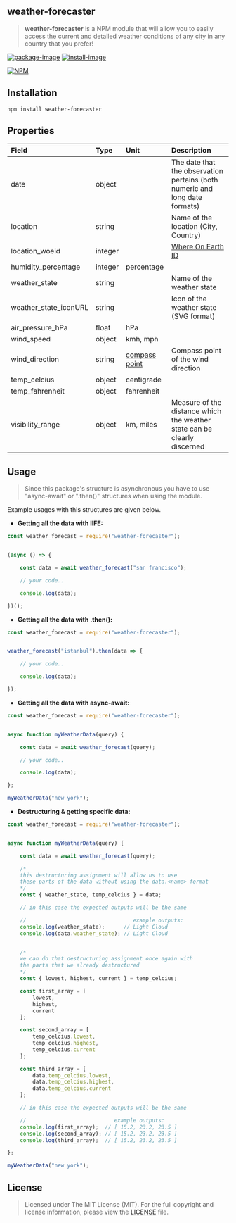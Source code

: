 ## weather-forecaster

> **weather-forecaster** is a NPM module that will allow you to easily access the current and detailed weather conditions of any city in any country that you prefer!

[![package-image]][package-url]  [![install-image]][install-url]

[![NPM][npm-image]][npm-url]

## Installation
```batch
npm install weather-forecaster
```
## Properties

| Field | Type | Unit | Description |
|:--------|:-------|:-----------|:-------|
| date | object | | The date that the observation pertains (both numeric and long date formats) |
| location | string | | Name of the location (City, Country)|
| location_woeid | integer | | [Where On Earth ID](https://en.wikipedia.org/wiki/WOEID) |
| humidity_percentage | integer | percentage | |
| weather_state | string | | Name of the weather state |
| weather_state_iconURL | string | | Icon of the weather state (SVG format) |
| air_pressure_hPa | float | hPa | |
| wind_speed | object | kmh, mph | |
| wind_direction | string | [compass point](https://en.wikipedia.org/wiki/Points_of_the_compass#Compass_points) | Compass point of the wind direction |
| temp_celcius | object | centigrade | |
| temp_fahrenheit | object | fahrenheit | |
| visibility_range | object | km, miles | Measure of the distance which the weather state can be clearly discerned |

## Usage
  
> Since this package's structure is asynchronous you have to use "async-await" or ".then()" structures when using the module.

Example usages with this structures are given below.

- **Getting all the data with IIFE:**
```js
const weather_forecast = require("weather-forecaster");


(async () => {

    const data = await weather_forecast("san francisco");

    // your code..

    console.log(data);

})();
```

- **Getting all the data with .then():**
```js
const weather_forecast = require("weather-forecaster");


weather_forecast("istanbul").then(data => {

    // your code..

    console.log(data);

});
```

- **Getting all the data with async-await:**
```js
const weather_forecast = require("weather-forecaster");


async function myWeatherData(query) {

    const data = await weather_forecast(query);

    // your code..

    console.log(data);

};

myWeatherData("new york");
```

- **Destructuring & getting specific data:**
```js
const weather_forecast = require("weather-forecaster");


async function myWeatherData(query) {

    const data = await weather_forecast(query);

    /*
    this destructuring assignment will allow us to use 
    these parts of the data without using the data.<name> format
    */
    const { weather_state, temp_celcius } = data;

    // in this case the expected outputs will be the same

    //                                  example outputs:
    console.log(weather_state);      // Light Cloud
    console.log(data.weather_state); // Light Cloud


    /*
    we can do that destructuring assignment once again with
    the parts that we already destructured
    */
    const { lowest, highest, current } = temp_celcius;

    const first_array = [
        lowest,
        highest,
        current
    ];

    const second_array = [
        temp_celcius.lowest,
        temp_celcius.highest,
        temp_celcius.current
    ];

    const third_array = [
        data.temp_celcius.lowest,
        data.temp_celcius.highest,
        data.temp_celcius.current
    ];

    // in this case the expected outputs will be the same

    //                            example outputs:
    console.log(first_array);  // [ 15.2, 23.2, 23.5 ]
    console.log(second_array); // [ 15.2, 23.2, 23.5 ]
    console.log(third_array);  // [ 15.2, 23.2, 23.5 ]

};

myWeatherData("new york");
```

## License

> Licensed under The MIT License (MIT). 
> For the full copyright and license information,
> please view the [LICENSE](https://github.com/berkayfazlioglu/weather-forecaster/blob/master/LICENSE) file.

[package-url]: http://npmjs.org/package/weather-forecaster
[package-image]: https://badge.fury.io/js/weather-forecaster.svg

[install-url]: https://packagephobia.com/result?p=weather-forecaster
[install-image]: https://packagephobia.com/badge?p=weather-forecaster

[npm-url]: https://nodei.co/npm/weather-forecaster/
[npm-image]: https://nodei.co/npm/weather-forecaster.png?downloads=true&downloadRank=true&stars=false